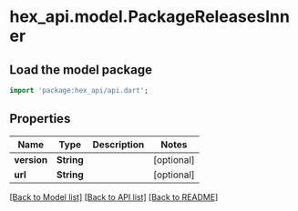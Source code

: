 # hex_api.model.PackageReleasesInner

## Load the model package
```dart
import 'package:hex_api/api.dart';
```

## Properties
Name | Type | Description | Notes
------------ | ------------- | ------------- | -------------
**version** | **String** |  | [optional] 
**url** | **String** |  | [optional] 

[[Back to Model list]](../README.md#documentation-for-models) [[Back to API list]](../README.md#documentation-for-api-endpoints) [[Back to README]](../README.md)


